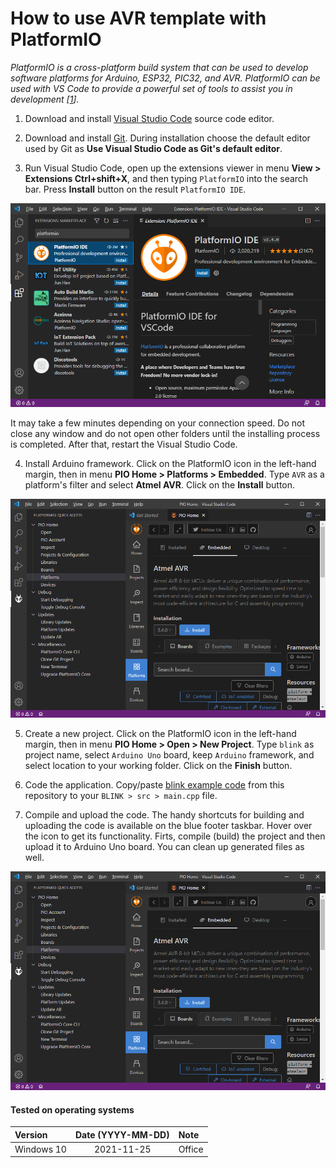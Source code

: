 # How to use AVR template with PlatformIO

*PlatformIO is a cross-platform build system that can be used to develop software platforms for Arduino, ESP32, PIC32, and AVR. PlatformIO can be used with VS Code to provide a powerful set of tools to assist you in development [[1](https://maker.pro/arduino/tutorial/how-to-use-platformio-in-visual-studio-code-to-program-arduino)].*

1. Download and install [Visual Studio Code](https://code.visualstudio.com/) source code editor.

2. Download and install [Git](https://git-scm.com/downloads). During installation choose the default editor used by Git as **Use Visual Studio Code as Git's default editor**.

3. Run Visual Studio Code, open up the extensions viewer in menu **View > Extensions Ctrl+shift+X**, and then typing `PlatformIO` into the search bar. Press **Install** button on the result `PlatformIO IDE`.

![Install PatformIO IDE](images/platformio_install.png)

It may take a few minutes depending on your connection speed. Do not close any window and do not open other folders until the installing process is completed. After that, restart the Visual Studio Code.

4. Install Arduino framework. Click on the PlatformIO icon in the left-hand margin, then in menu **PIO Home > Platforms > Embedded**. Type `AVR` as a platform's filter and select **Atmel AVR**. Click on the **Install** button.

![Install PatformIO IDE](images/platformio_atmel.png)

5. Create a new project. Click on the PlatformIO icon in the left-hand margin, then in menu **PIO Home > Open > New Project**. Type `blink` as project name, select `Arduino Uno` board, keep `Arduino` framework, and select location to your working folder. Click on the **Finish** button.

6. Code the application. Copy/paste [blink example code](https://github.com/tomas-fryza/Digital-electronics-2/blob/master/Examples/blink/main.c) from this repository to your `BLINK > src > main.cpp` file.

7. Compile and upload the code. The handy shortcuts for building and uploading the code is available on the blue footer taskbar. Hover over the icon to get its functionality. Firts, compile (build) the project and then upload it to Arduino Uno board. You can clean up generated files as well.

![Install PatformIO IDE](images/platformio_atmel.png)

#### Tested on operating systems

| **Version**                | **Date (YYYY-MM-DD)** | **Note**    |
| :------------------------- | :-------------------: | :---------- |
| Windows 10                 | 2021-11-25            | Office      |
